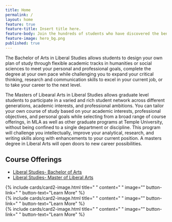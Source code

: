 ```yaml
---
title: Home
permalink: /
layout: home
feature: true
feature-title: Insert title here.
feature-body: Join the hundreds of students who have discovered the benefits of affordable, flexible, and interdisciplinary undergraduate and graduate studies in the Liberal Arts.
feature-image: hero_bg.png
published: true
---
```

The Bachelor of Arts in Liberal Studies allows students to design your own plan of study through flexible academic tracks in humanities or social sciences to meet your personal and professional goals, complete the degree at your own pace while challenging you to expand your critical thinking, research and communication skills to excel in your current job, or to take your career to the next level. 

The Masters of Libearal Arts in Liberal Studies allows graduate level students to participate in a varied and rich student network across different generations, academic interests, and professional ambitions. You can tailor your own course of study based on your academic interests, professional objectives, and personal goals while selecting from a broad range of course offerings, in MLA as well as other graduate programs at Temple University, without being confined to a single department or discipline. This program will challenge you intellectually, improve your analytical, research, and writing skills along with enhancements to your current position. A masters degree in Liberal Arts will open doors to new career possibilities.

## Course Offerings

- [Liberal Studies- Bachelor of Arts](http://bulletin.temple.edu/undergraduate/liberal-arts/liberal-studies/ba-liberal-studies/)
- [Liberal Studies- Master of Liberal Arts](http://bulletin.temple.edu/graduate/scd/cla/liberal-arts-mla/)

<div class="row row-wide">
  <div class="col m12 l4">{% include cards/card2-image.html 
    title=" " 
    content=" " 
    image="" 
    button-link=" " 
    button-text="Learn More" %}
  </div>
  <div class="row row-wide">
    <div class="col m12 l4">{% include cards/card2-image.html 
      title=" " 
      content=" " 
      image="" 
      button-link=" " 
      button-text="Learn More" %}
    </div>
    <div class="row row-wide">
      <div class="col m12 l4">{% include cards/card2-image.html 
        title=" " 
        content=" " 
        image="" 
        button-link=" " 
        button-text="Learn More" %}
      </div>
</div>
